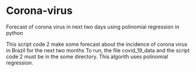 # Corona-virus
Forecast of corona virus in next two days using polinomial regression in python


This script code 2 make some forecast about the incidence of corona virus in Brazil for the next two months
To run, the file covid_19_data and the script code 2 must be in the some directory. This algorith uses polinomial regression.
